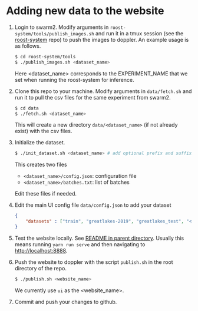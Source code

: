 # Adding new data to the website

1. Login to swarm2. Modify arguments in `roost-system/tools/publish_images.sh` and run it in a tmux session
(see the [roost-system](https://github.com/darkecology/roost-system) repo) to push the images to doppler.
An example usage is as follows.

    ~~~ bash
    $ cd roost-system/tools
    $ ./publish_images.sh <dataset_name>
    ~~~

    Here <dataset_name> corresponds to the EXPERIMENT_NAME that we set when running the roost-system for inference.

2. Clone this repo to your machine. 
Modify arguments in `data/fetch.sh` and run it to pull the csv files for the same experiment from swarm2. 

    ~~~ bash
    $ cd data
    $ ./fetch.sh <dataset_name>
    ~~~

    This will create a new directory `data/<dataset_name>` (if not already exist) with the csv files.

3. Initialize the dataset.

    ~~~ bash
    $ ./init_dataset.sh <dataset_name> # add optional prefix and suffix if needed
    ~~~
    
    This creates two files
    * `<dataset_name>/config.json`: configuration file
    * `<dataset_name>/batches.txt`: list of batches
    
    Edit these files if needed.

4. Edit the main UI config file `data/config.json` to add your dataset

    ~~~ json
    {
        "datasets" : ["train", "greatlakes-2019", "greatlakes_test", "<dataset_name>"]
    }
    ~~~

5. Test the website locally. See [README in parent directory](../README.md). Usually this means running `yarn run serve` and then navigating to [http://localhost:8888]().

6. Push the website to doppler with the script `publish.sh` in the root directory of the repo.

    ~~~ bash
    $ ./publish.sh <website_name>
    ~~~
   
   We currently use `ui` as the <website_name>.

7. Commit and push your changes to github. 